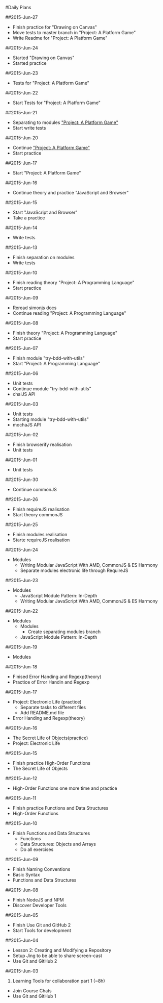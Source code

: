 #Daily Plans


##2015-Jun-27

* Finish practice for "Drawing on Canvas"
* Move tests to master branch in "Project: A Platform Game"
* Write Readme for "Project: A Platform Game"

##2015-Jun-24

* Started "Drawing on Canvas"
* Started practice

##2015-Jun-23

* Tests for "Project: A Platform Game"

##2015-Jun-22

* Start Tests for "Project: A Platform Game"

##2015-Jun-21

* Separating to modules ["Project: A Platform Game"](https://github.com/drwebmaker/platform-game)
* Start write tests

##2015-Jun-20

* Continue ["Project: A Platform Game"](https://github.com/drwebmaker/platform-game)
* Start practice

##2015-Jun-17
* Start "Project: A Platform Game"

##2015-Jun-16

* Continue theory and practice "JavaScript and Browser"

##2015-Jun-15

* Start "JavaScript and Browser"
* Take a practice

##2015-Jun-14

* Write tests

##2015-Jun-13

* Finish separation on modules
* Write tests

##2015-Jun-10

* Finish reading theory "Project: A Programming Language"
* Start practice

##2015-Jun-09

* Reread simonjs docs
* Continue reading "Project: A Programming Language"

##2015-Jun-08

* Finish theory "Project: A Programming Language"
* Start practice

##2015-Jun-07

* Finish module "try-bdd-with-utils"
* Start "Project: A Programming Language"

##2015-Jun-06

* Unit tests
 * Continue module "try-bdd-with-utils"
 * chaiJS API

##2015-Jun-03

* Unit tests
 * Starting module "try-bdd-with-utils"
 * mochaJS API

##2015-Jun-02

* Finish browserify realisation
* Unit tests

##2015-Jun-01

* Unit tests

##2015-Jun-30

* Continue commonJS

##2015-Jun-26

* Finish requireJS realisation
* Start theory commonJS

##2015-Jun-25

* Finish modules realisation
* Starte requireJS realisation

##2015-Jun-24

* Modules
    * Writing Modular JavaScript With AMD, CommonJS & ES Harmony
    * Separate modules electronic life through RequireJS

##2015-Jun-23

* Modules
    * JavaScript Module Pattern: In-Depth
    * Writing Modular JavaScript With AMD, CommonJS & ES Harmony


##2015-Jun-22

* Modules
    * Modules
        * Create separating modules branch
    * JavaScript Module Pattern: In-Depth

##2015-Jun-19

* Modules

##2015-Jun-18

* Finised Error Handing and Regexp(theory)
* Practice of Error Handin and Regexp

##2015-Jun-17

* Project: Electronic Life (practice)
    * Separate tasks to different files
    * Add README.md file
* Error Handing and Regexp(theory)

##2015-Jun-16

* The Secret Life of Objects(practice)
* Project: Electronic Life

##2015-Jun-15

* Finish practice High-Order Functions
* The Secret Life of Objects

##2015-Jun-12

* High-Order Functions one more time and practice

##2015-Jun-11

* Finish practice Functions and Data Structures
* High-Order Functions

##2015-Jun-10

* Finish Functions and Data Structures
  * Functions
  * Data Structures: Objects and Arrays
  * Do all exercises

##2015-Jun-09

* Finish Naming Conventions
* Basic Syntax
* Functions and Data Structures

##2015-Jun-08

* Finish NodeJS and NPM
* Discover Developer Tools

##2015-Jun-05

* Finish Use Git and GitHub 2
* Start Tools for development

##2015-Jun-04

* Lesson 2: Creating and Modifying a Repository
* Setup Jing to be able to share screen-cast
* Use Git and GitHub 2

##2015-Jun-03

1. Learning Tools for collaboration part 1 (~8h)
  * Join Course Chats
  * Use Git and GitHub 1
